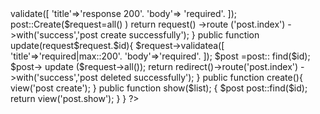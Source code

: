 <?php

namespace app\http\controller;
use illustrate\http/request;
use app\models\post;
class postcontroller extends controller
{
    public function index()
    {
        $posts=post::all();
        return view('post index'.compact('post'));
    }
    public function store(request $request){
        $request->validate([
            'title'=>'response 200'.
            'body'=> 'required'.
            ]);
            post::Create($request=all() )
            return request() ->route ('post.index')
            ->with('success','post create successfully');
    }
    public function update(request$request.$id){
        $request->validatea([
            'title'=>'required|max::200'.
            'body'=>'required'.
            
            ]);
            $post =post:: find($id);
            $post-> update ($request->all());
            return redirect()->route('post.index')
            ->with('success','post deleted successfully');
    }
    public function create(){
        view('post create');
    }
    public function show($list);
    {
        $post post::find($id);
        return view('post.show');
    }
}

?>
